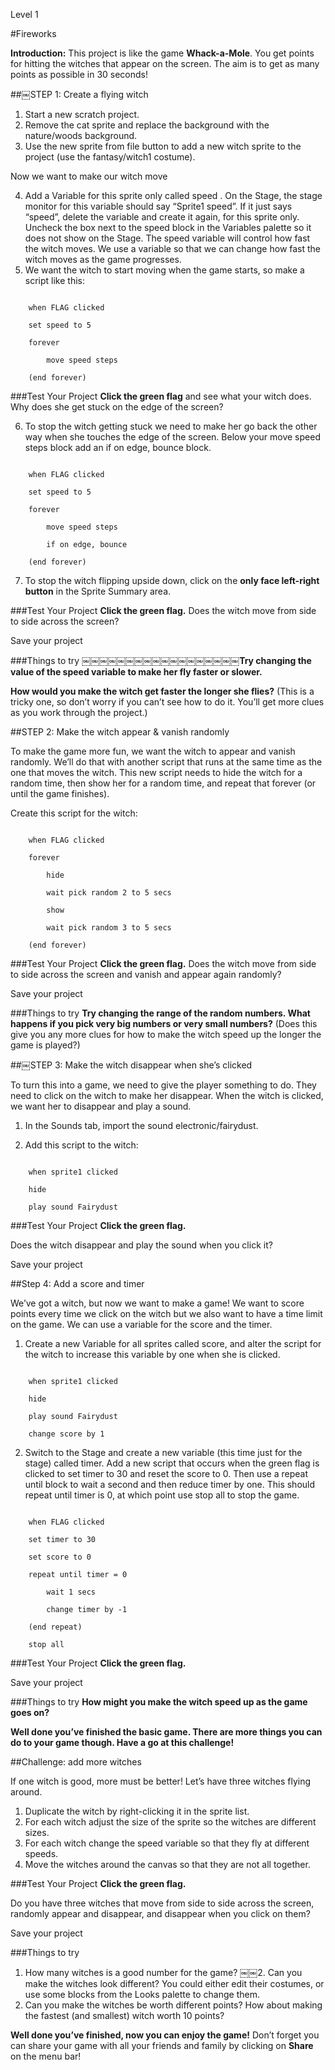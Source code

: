 Level 1

#Fireworks

__Introduction:__This project is like the game __Whack-a-Mole__. You get points for hitting the witches that appear on the screen. The aim is to get as many points as possible in 30 seconds!
##￼STEP 1: Create a flying witch
1. Start a new scratch project.2. Remove the cat sprite and replace the background with the nature/woodsbackground.3. Use the new sprite from file button to add a new witchsprite to the project (use the fantasy/witch1 costume). 
Now we want to make our witch move

4. Add a Variable for this sprite only called speed .On the Stage, the stage monitor for this variable should say “Sprite1 speed”.If it just says “speed”, delete the variable and create it again, for this sprite only. Uncheck the box next to the speed block in theVariables palette so it does not show on the Stage.The speed variable will control how fast the witch moves. We use a variable so that we can change how fast the witch moves as the game progresses.5. We want the witch to start moving when the game starts, so make a script like this:

```scratch
	when FLAG clicked
	set speed to 5
	forever
		move speed steps
	(end forever)
```		
###Test Your Project__Click the green flag__ and see what your witch does. Why does she get stuck on the edge of the screen?
6. To stop the witch getting stuck we need to make her go back the other way when she touches the edge of the screen. Below yourmove speed steps block add an if on edge, bounce block.
```scratch
	when FLAG clicked
	set speed to 5
	forever
		move speed steps
		if on edge, bounce
	(end forever)
```7. To stop the witch flipping upside down, click on the __only face left-right button__ in the Sprite Summary area.

###Test Your Project__Click the green flag.__ 
Does the witch move from side to side across the screen?

Save your project

###Things to try￼￼￼￼￼￼￼￼￼￼￼￼￼￼￼￼￼￼__Try changing the value of the speed variable to make her fly faster or slower.____How would you make the witch get faster the longer she flies?__
(This is a tricky one, so don’t worry if you can’t see how to do it. You’ll get more clues as you work through the project.)##STEP 2: Make the witch appear & vanish randomly
To make the game more fun, we want the witch to appear and vanish randomly. We’ll do that with another script that runs at the same time as the one that moves the witch. This new script needs to hide the witch for a random time, then show her for a random time, and repeat that forever (or until the game finishes).
Create this script for the witch:
```scratch
	when FLAG clicked
	forever
		hide
		wait pick random 2 to 5 secs
		show
		wait pick random 3 to 5 secs
	(end forever)
```
###Test Your Project__Click the green flag.__ 
Does the witch move from side to side across the screen and vanish and appear again randomly?

Save your project

###Things to try__Try changing the range of the random numbers. What happens if you pick very big numbers or very small numbers?__(Does this give you any more clues for how to make the witch speed up the longer the game is played?)##￼STEP 3: Make the witch disappear when she’s clicked
To turn this into a game, we need to give the player something to do. They need to click on the witch to make her disappear. When the witch is clicked, we want her to disappear and play a sound.
1. In the Sounds tab, import the sound electronic/fairydust. 
2. Add this script to the witch:
```scratch
	when sprite1 clicked
	hide
	play sound Fairydust
```
###Test Your Project__Click the green flag.__ 
Does the witch disappear and play the sound when you click it?
Save your project
##Step 4: Add a score and timer
We’ve got a witch, but now we want to make a game! We want to score points every time we click on the witch but we also want to have a time limit on the game. We can use a variable for the score and the timer.
1. Create a new Variable for all sprites called score, and alter the script for the witch to increase this variable by one when she is clicked.
```scratch
	when sprite1 clicked
	hide
	play sound Fairydust
	change score by 1
```2. Switch to the Stage and create a new variable (this time just for the stage) called timer. Add a new script that occurs when the green flag is clicked to set timer to 30 and reset the score to 0. Then use a repeat until block to wait a second and then reduce timer byone. This should repeat until timer is 0, at which point use stop all to stop the game.
```scratch
	when FLAG clicked
	set timer to 30
	set score to 0
	repeat until timer = 0
		wait 1 secs
		change timer by -1
	(end repeat)
	stop all
```
###Test Your Project__Click the green flag.__ 
Save your project

###Things to try__How might you make the witch speed up as the game goes on?__
__Well done you’ve finished the basic game. There are more things you can do to your game though. Have a go at this challenge!__
##Challenge: add more witches
If one witch is good, more must be better! Let’s have three witches flying around.1. Duplicate the witch by right-clicking it in the sprite list.2. For each witch adjust the size of the sprite so the witches are different sizes.3. For each witch change the speed variable so that they fly at different speeds.4. Move the witches around the canvas so that they are not all together.
###Test Your Project__Click the green flag.__ 
Do you have three witches that move from side to side across the screen, randomly appear and disappear, and disappear when you click on them?
Save your project
###Things to try1. How many witches is a good number for the game?￼￼2. Can you make the witches look different? You could either edit their costumes, or use some blocks from the Looks palette to change them.3. Can you make the witches be worth different points? How about making the fastest (and smallest) witch worth 10 points?
__Well done you’ve finished, now you can enjoy the game!__Don’t forget you can share your game with all your friends and family by clicking on __Share__ on the menu bar!